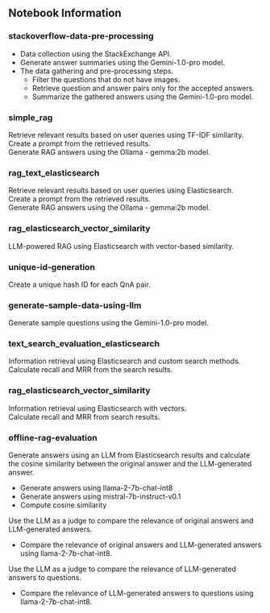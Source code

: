 ## Notebook Information

### stackoverflow-data-pre-processing
- Data collection using the StackExchange API.  
- Generate answer summaries using the Gemini-1.0-pro model.
- The data gathering and pre-processing steps.
  - Filter the questions that do not have images.
  - Retrieve question and answer pairs only for the accepted answers.
  - Summarize the gathered answers using the Gemini-1.0-pro model.

### simple_rag
Retrieve relevant results based on user queries using TF-IDF similarity.  
Create a prompt from the retrieved results.  
Generate RAG answers using the Ollama - gemma:2b model.

### rag_text_elasticsearch
Retrieve relevant results based on user queries using Elasticsearch.  
Create a prompt from the retrieved results.  
Generate RAG answers using the Ollama - gemma:2b model.

### rag_elasticsearch_vector_similarity
LLM-powered RAG using Elasticsearch with vector-based similarity.

### unique-id-generation
Create a unique hash ID for each QnA pair.

### generate-sample-data-using-llm
Generate sample questions using the Gemini-1.0-pro model.

### text_search_evaluation_elasticsearch
Information retrieval using Elasticsearch and custom search methods.  
Calculate recall and MRR from the search results.

### rag_elasticsearch_vector_similarity
Information retrieval using Elasticsearch with vectors.  
Calculate recall and MRR from search results.

### offline-rag-evaluation
Generate answers using an LLM from Elasticsearch results and calculate the cosine similarity between the original answer and the LLM-generated answer.
- Generate answers using llama-2-7b-chat-int8
- Generate answers using mistral-7b-instruct-v0.1
- Compute cosine similarity 

Use the LLM as a judge to compare the relevance of original answers and LLM-generated answers.
- Compare the relevance of original answers and LLM-generated answers using llama-2-7b-chat-int8.

Use the LLM as a judge to compare the relevance of LLM-generated answers to questions.
- Compare the relevance of LLM-generated answers to questions using llama-2-7b-chat-int8.
